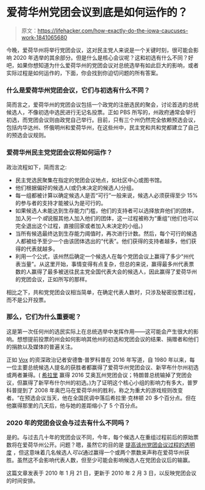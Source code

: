 # 爱荷华州党团会议到底是如何运作的？

> 原文：<https://lifehacker.com/how-exactly-do-the-iowa-caucuses-work-1841065680>

今晚，爱荷华州将举行党团会议，这对民主党人来说是一个关键时刻，很可能会影响 2020 年选举的其余部分。但是什么是核心会议呢？这和初选有什么不同？好吧，如果你想知道为什么爱荷华州的党团会议对总统选举有如此巨大的影响，或者实际过程是如何运作的，下面，你会找到你迫切问题的所有答案。



### 什么是爱荷华州党团会议，它们与初选有什么不同？

简而言之，爱荷华州的党团会议包括一个政党的注册选民的聚会，讨论首选的总统候选人，不像初选中选民进行无记名投票。正如 PBS 所写的，州政府通常会举行初选，而党团会议则由政党自己举行。目前，只有三个州仍然完全依赖预选会议，包括内华达州、怀俄明州和爱荷华州，在这些州中，民主党和共和党都建立了自己的预选会议规则。

### 爱荷华州民主党党团会议将如何运作？

政治流程如下，简而言之:

*   民主党选民聚集在指定的党团会议地点，如社区中心或图书馆。
*   他们根据偏好的候选人(或仍未决定的候选人)分组。
*   每一组都被计算以确定候选人是否“可行”一般来说，候选人必须获得至少 15%的参与者的支持才能被认为是可行的。
*   如果候选人未能达到生存能力门槛，他们的支持者可以选择放弃他们的团体，加入另一个*或*说服其他人加入他们的团体，这一过程被称为“重组”(他们也可以完全退出这个过程，直接回家或者加入未决定的小组。)
*   当所有候选最终达到生存能力阈值时，再次进行计数。然后，每个可行的候选人都被给予至少一个由该团体选出的“代表”。他们获得的支持者越多，他们获得的代表就越多。
*   利用一个公式，该州然后确定一个候选人在每个党团会议上赢得了多少“州代表当量”。从这里开始，事情变得有点复杂，但总的来说，赢得最多州代表票数的人赢得了最多被送往民主党全国代表大会的候选人，因此赢得了爱荷华州的党团会议，正如所写的那样。

相比之下，共和党党团会议相当简单，在确定代表人数时，只涉及秘密投票过程，而不是公开投票。

### 那么，它们为什么重要呢？

这是第一次任何州的选民实际上在总统选举中发挥作用——这可能会产生很大的影响。想想提前投票的州会如何影响其他州的初选和党团会议的结果、捐赠者和他们的捐款以及媒体的普遍关注。

正如 [Vox](https://www.vox.com/2016/1/25/10817088/iowa-caucus-2016-poll-trump-sanders) 的资深政治记者安德鲁·普罗科普在 2016 年写道，自 1980 年以来，每一位主要总统候选人提名的获胜者都赢得了爱荷华州党团会议、新罕布什尔州初选或两者兼得。( [希拉里](https://www.nytimes.com/elections/2016/results/primaries/iowa) 赢得 2016 艾奥瓦州党团会议；特朗普总统输掉了党团会议，但赢得了新罕布什尔州的初选。)为了证明这个核心小组的影响力有多大，普罗科普提到了 2008 年奥巴马在爱荷华州的胜利，称之为重大的游戏规则改变者。“在预选会议当天，他在全国民调中落后希拉里·克林顿 20 多个百分点。但在他赢得那里的几天后，他与她的差距缩小了 5 个百分点。

### 2020 年的党团会议会与过去有什么不同吗？

是的。与过去几十年的党团会议不同，今年，每个候选人在重组过程前后的原始票数将在爱荷华州公开。问题？嗯，虽然它的目的是 [提高该州党团会议过程的透明度](https://www.politico.com/news/2020/01/16/iowa-caucus-vote-totals-change-099519) ，但这意味着几名候选人*可以*通过赢得一个或两个票数来声称在爱荷华州获胜。虽然这不会影响代表人数，但至少可能会影响候选人在党团会议后的输赢。

这篇文章发表于 2010 年 1 月 21 日，更新于 2010 年 2 月 3 日，以反映党团会议的时间安排。